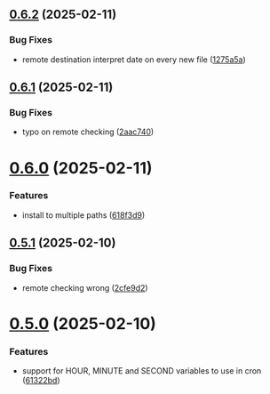 ## [0.6.2](https://github.com/phonevox/pbackup/compare/v0.6.1...v0.6.2) (2025-02-11)


### Bug Fixes

* remote destination interpret date on every new file ([1275a5a](https://github.com/phonevox/pbackup/commit/1275a5a9f3afd0dd997dd72861ee9d5802460ddb))



## [0.6.1](https://github.com/phonevox/pbackup/compare/v0.6.0...v0.6.1) (2025-02-11)


### Bug Fixes

* typo on remote checking ([2aac740](https://github.com/phonevox/pbackup/commit/2aac7403000273d1ae5fe04be1fa4bb4de519eca))



# [0.6.0](https://github.com/phonevox/pbackup/compare/v0.5.1...v0.6.0) (2025-02-11)


### Features

* install to multiple paths ([618f3d9](https://github.com/phonevox/pbackup/commit/618f3d959da92a0c4ee3b65ef34787c9296b55e6))



## [0.5.1](https://github.com/phonevox/pbackup/compare/v0.5.0...v0.5.1) (2025-02-10)


### Bug Fixes

* remote checking wrong ([2cfe9d2](https://github.com/phonevox/pbackup/commit/2cfe9d20faa23cfdf875adbf9743c506c40da5ea))



# [0.5.0](https://github.com/phonevox/pbackup/compare/v0.4.1...v0.5.0) (2025-02-10)


### Features

* support for HOUR, MINUTE and SECOND variables to use in cron ([61322bd](https://github.com/phonevox/pbackup/commit/61322bdefada006de3d877adee419934b0b35541))



